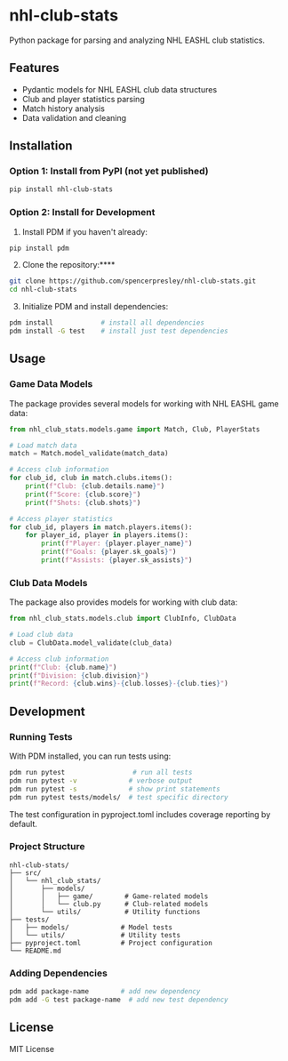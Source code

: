 # nhl-club-stats

Python package for parsing and analyzing NHL EASHL club statistics.

## Features

- Pydantic models for NHL EASHL club data structures
- Club and player statistics parsing
- Match history analysis
- Data validation and cleaning

## Installation

### Option 1: Install from PyPI (not yet published)

```bash
pip install nhl-club-stats
```

### Option 2: Install for Development

1. Install PDM if you haven't already:

```bash
pip install pdm
```

2. Clone the repository:****

```bash
git clone https://github.com/spencerpresley/nhl-club-stats.git
cd nhl-club-stats
```

3. Initialize PDM and install dependencies:

```bash
pdm install            # install all dependencies
pdm install -G test    # install just test dependencies
```

## Usage

### Game Data Models

The package provides several models for working with NHL EASHL game data:

```python
from nhl_club_stats.models.game import Match, Club, PlayerStats

# Load match data
match = Match.model_validate(match_data)

# Access club information
for club_id, club in match.clubs.items():
    print(f"Club: {club.details.name}")
    print(f"Score: {club.score}")
    print(f"Shots: {club.shots}")

# Access player statistics
for club_id, players in match.players.items():
    for player_id, player in players.items():
        print(f"Player: {player.player_name}")
        print(f"Goals: {player.sk_goals}")
        print(f"Assists: {player.sk_assists}")
```

### Club Data Models

The package also provides models for working with club data:

```python
from nhl_club_stats.models.club import ClubInfo, ClubData

# Load club data
club = ClubData.model_validate(club_data)

# Access club information
print(f"Club: {club.name}")
print(f"Division: {club.division}")
print(f"Record: {club.wins}-{club.losses}-{club.ties}")
```

## Development

### Running Tests

With PDM installed, you can run tests using:

```bash
pdm run pytest                 # run all tests
pdm run pytest -v             # verbose output
pdm run pytest -s             # show print statements
pdm run pytest tests/models/  # test specific directory
```

The test configuration in pyproject.toml includes coverage reporting by default.

### Project Structure

```tree
nhl-club-stats/
├── src/
│   └── nhl_club_stats/
│       ├── models/
│       │   ├── game/        # Game-related models
│       │   └── club.py      # Club-related models
│       └── utils/           # Utility functions
├── tests/
│   ├── models/             # Model tests
│   └── utils/              # Utility tests
├── pyproject.toml          # Project configuration
└── README.md
```

### Adding Dependencies

```bash
pdm add package-name        # add new dependency
pdm add -G test package-name  # add new test dependency
```

## License

MIT License
